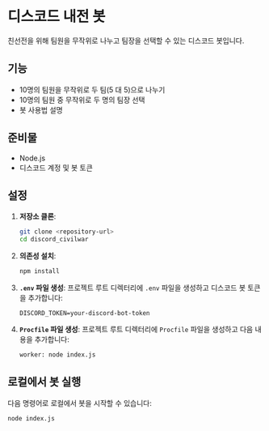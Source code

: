 # 디스코드 내전 봇

친선전을 위해 팀원을 무작위로 나누고 팀장을 선택할 수 있는 디스코드 봇입니다.

## 기능

- 10명의 팀원을 무작위로 두 팀(5 대 5)으로 나누기
- 10명의 팀원 중 무작위로 두 명의 팀장 선택
- 봇 사용법 설명

## 준비물

- Node.js
- 디스코드 계정 및 봇 토큰

## 설정

1. **저장소 클론**:
    ```sh
    git clone <repository-url>
    cd discord_civilwar
    ```

2. **의존성 설치**:
    ```sh
    npm install
    ```

3. **`.env` 파일 생성**: 프로젝트 루트 디렉터리에 `.env` 파일을 생성하고 디스코드 봇 토큰을 추가합니다:
    ```env
    DISCORD_TOKEN=your-discord-bot-token
    ```

4. **`Procfile` 파일 생성**: 프로젝트 루트 디렉터리에 `Procfile` 파일을 생성하고 다음 내용을 추가합니다:
    ```txt
    worker: node index.js
    ```

## 로컬에서 봇 실행

다음 명령어로 로컬에서 봇을 시작할 수 있습니다:
```sh
node index.js
